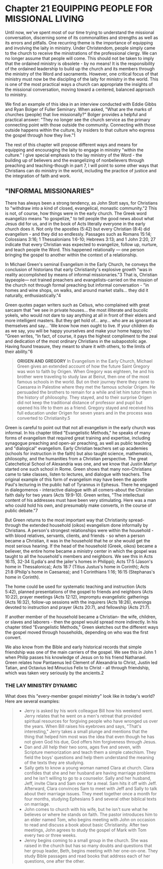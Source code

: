 # Chapter 21 EQUIPPING PEOPLE FOR MISSIONAL LIVING
Until now, we've spent most of our time trying to understand the missional conversation, discerning some of its commonalities and strengths as well as its errors and pitfalls. One recurring theme is the importance of equipping and involving the laity in ministry. Under Christendom, people simply came to the church to receive the ministrations of the professional clergy. We can no longer assume that people will
come. This should not be taken to imply that the ordained ministry is obsolete - by no means! It is the responsibility of the ordained leadership to build up the church and its members through the ministry of the Word and sacraments. However, one critical focus of that ministry must now be the discipling of the laity for ministry in the world. This is one of the most practical ways a church can appropriate the
insights of the missional conversation, moving toward a centered, balanced approach to ministry.

We find an example of this idea in an interview conducted with Eddie Gibbs and Ryan Bolger of Fuller Seminary. When asked, "What are the marks of churches (people) that live missionally?" Bolger provides a helpful and practical answer: "They no longer see the church service as the primary connecting point with those outside the community. Connecting with those outside happens within the
culture, by insiders to that culture who express the gospel through how they live."1

The rest of this chapter will propose different ways and means for equipping and encouraging the laity to engage in ministry "within the culture." I give special emphasis to the lay ministry of the Word - the building up of believers and the evangelizing of nonbelievers through preaching and teaching-though in part 7, I will point to some other ways that Christians can do ministry in the world,
including the practice of justice and the integration of faith and work.

## "INFORMAL MISSIONARIES"
There has always been a strong tendency, as John Stott says, for Christians to "withdraw into a kind of closed, evangelical, monastic community."2 This is not, of course, how things were in the early church. The Greek word euangelizo means "to gospelize," to tell people the good news about what Jesus did for us, and in the book of Acts literally everyone in the early church does it. Not only the apostles (5:42) but every
Christian (8:4) did evangelism - and they did so endlessly. Passages such as Romans 15:14; Colossians 3:16; 1 Thessalonians 1:6-10; Hebrews 3:13; and 1 John 2:20, 27 indicate that every Christian was expected to evangelize, follow up, nurture, and teach people the Word. This happened relationally — one person bringing the gospel to another within the context of a relationship.

In Michael Green's seminal Evangelism in the Early Church, he conveys the conclusion of historians that early Christianity's explosive growth "was in reality accomplished by means of informal missionaries."3 That is, Christian laypeople— not trained preachers and evangelists-carried on the mission of the church not through formal preaching but informal conversation - "in homes and wine shops,
on walks, and around market stalls... they did it naturally, enthusiastically."4

Green quotes pagan writers such as Celsus, who complained with great sarcasm that "we see in private houses... the most illiterate and bucolic yokels, who would not dare to say anything at all in front of their elders and more intelligent masters. But they get hold of... any... who are as ignorant as themselves and say... 'We know how men ought to live. If your children do as we say, you will be happy
yourselves and make your home happy too.' "Green writes, "In fact, of course, it pays the highest compliment to the zeal and dedication of the most ordinary Christians in the subapostolic age. Having found treasure, they meant to share it with others, to the limits of their ability."6

> **ORIGEN AND GREGORY**
> In Evangelism in the Early Church, Michael Green gives an extended account of how the future Saint Gregory was won to faith by Origen. When Gregory was eighteen, he and his brother were traveling to study law at Beirut, then one of the most famous schools in the world. But on their journey there they came to Caesarea in Palestine where they met the famous scholar Origen. He
persuaded the brothers to remain for a while and let him tutor them in the history of philosophy. They stayed, and to their surprise Origen did not keep the traditional distance of professor and pupil but opened his life to them as a friend. Gregory stayed and received his full education under Origen for seven years and in the process was converted to Christianity.5

Green is careful to point out that not all evangelism in the early church was informal. In his chapter titled "Evangelistic Methods," he speaks of many forms of evangelism that required great training and expertise, including synagogue preaching and open-air preaching, as well as public teaching and "dialogical" evangelism. Early Christian teachers set up academies (schools for instruction in the faith)
but also taught science, mathematics, philosophy, and the humanities from a Christian perspective. The great Catechetical School of Alexandria was one, and we know that Justin Martyr started one such school in Rome. Green shows that many non-Christians came to take classes, listen to lectures, and dialogue with teachers. The original example of this form of evangelism may have been the apostle Paul's lecturing
in the public hall of Tyrannus in Ephesus. There he engaged in dialegomenos - interactive dialogue with all comers-about the Christian faith daily for two years (Acts 19:9-10). Green writes, "The intellectual content of his addresses must have been very stimulating. Here was a man who could hold his own, and presumably make converts, in the course of public debate."7

But Green returns to the most important way that Christianity spread-through the extended household (oikos) evangelism done informally by Christians. A person's strongest relationships were within the household - with blood relatives, servants, clients, and friends - so when a person became a Christian, it was in the household that he or she would get the most serious hearing. If the head of
the household (Greek, oikos) became a believer, the entire home became a ministry center in which the gospel was taught to all the household's members and neighbors. We see this in Acts 16:15, 32-34 (Lydia's and the jailer's homes in Philippi); Acts 17:5 (Jason's home in Thessalonica); Acts 18:7 (Titius Justus's home in Corinth); Acts 21:8 (Philip's home in Caesarea); and 1 Corinthians 1:16; 16:15 (Stephanas's home
in Corinth).

The home could be used for systematic teaching and instruction (Acts 5:42), planned presentations of the gospel to friends and neighbors (Acts 10:22), prayer meetings (Acts 12:12), impromptu evangelistic gatherings (Acts 16:32), follow-up sessions with the inquirers (Acts 18:26), evenings devoted to instruction and prayer (Acts 20:7), and fellowship (Acts 21:7).

If another member of the household became a Christian- the wife, children, or slaves and laborers - then the gospel would spread more indirectly. In his chapter titled "Evangelistic Methods," Green sketches out the different ways the gospel moved through households, depending on who was the first convert.

We also know from the Bible and early historical records that simple friendship was one of the main carriers of the gospel. We see this in John 1 when Philip passes his knowledge of Jesus on to his friend Nathanael. Green relates how Pantaenus led Clement of Alexandria to Christ, Justin led Tatian, and Octavius led Minucius Felix to Christ - all through friendship, which was taken very seriously by
the ancients.2

### THE LAY MINISTRY DYNAMIC
What does this "every-member gospel ministry" look like in today's world? Here are several examples:
> - Jerry is asked by his work colleague Bill how his weekend went. Jerry relates that he went on a men's retreat that provided spiritual resources for forgiving people who have wronged us over the years. When Bill raises his eyebrows and says, "That's interesting," Jerry takes a small plunge and mentions that the thing that helped him most was the idea that even though he has not given God his due, God
offers him forgiveness through Jesus.  
> - Dan and Jill help their two sons, ages five and seven, with Scripture memorization and teach them a simple catechism. They field the boys' questions and help them understand the meaning of the texts they are studying.  
> - Sally gets to know a young woman named Clara at church. Clara confides that she and her husband are having marriage problems and he isn't willing to go to a counselor. Sally and her husband, Jeff, invite Clara and Sam over for a meal. Sam hits it off with Jeff. Afterward, Clara convinces Sam to meet with Jeff and Sally to talk about their marriage issues. They meet together once a month for four
months, studying Ephesians 5 and several other biblical texts on marriage.  
> - John comes to church with his wife, but he isn't sure what he believes or where he stands on faith. The pastor introduces him to an elder named Tom, who begins meeting with John on occasion to read and discuss a book about basic Christianity. After two meetings, John agrees to study the gospel of Mark with Tom every two or three weeks.
> - Jenny begins coming to a small group in the church. She was raised in the church but has so many doubts and questions that her group leader, Beth, begins meeting with her one-on-one. They study Bible passages and read books that address each of her questions, one after the other.
